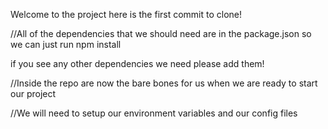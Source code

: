Welcome to the project here is the first commit to clone!

//All of the dependencies that we should need are in the package.json so we can just run npm install

if you see any other dependencies we need please add them!

//Inside the repo are now the bare bones for us when we are ready to start our project

//We will need to setup our environment variables and our config files
